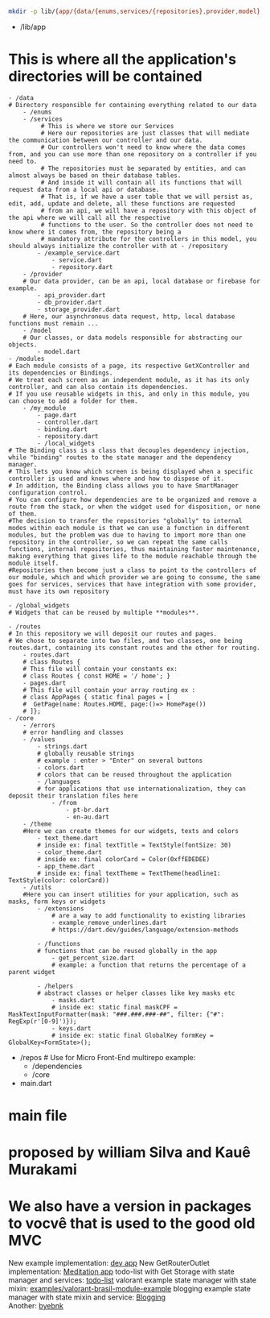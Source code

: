 ``` bash

mkdir -p lib/{app/{data/{enums,services/{repositories},provider,model},modules/{my_module/{local_widgets},},global_widgets,routes,core/{errors,values/{strings,colors,languages/from},theme/{text_theme,color_theme},utils/{extensions,functions,helpers}}},repos/{dependencies,core}} && touch lib/app/data/enums/example_enum.dart lib/app/data/services/example_service.dart lib/app/data/services/service.dart lib/app/data/services/repository.dart lib/app/data/provider/{api_provider.dart,db_provider.dart,storage_provider.dart} lib/app/data/model/model.dart lib/app/modules/my_module/{page.dart,controller.dart,binding.dart,repository.dart} lib/app/modules/my_module/local_widgets/example_widget.dart lib/app/global_widgets/example_global_widget.dart lib/app/routes/{routes.dart,pages.dart} lib/app/core/errors/example_error.dart lib/app/core/values/strings.dart lib/app/core/values/colors.dart lib/app/core/values/languages/from/{pt_br.dart,en_au.dart} lib/app/core/theme/text_theme.dart lib/app/core/theme/color_theme.dart lib/app/core/theme/app_theme.dart lib/app/core/utils/extensions/example_remove_underlines.dart lib/app/core/utils/functions/get_percent_size.dart lib/app/core/utils/helpers/{masks.dart,keys.dart} lib/main.dart

```

- /lib/app  

# This is where all the application's directories will be contained  
    - /data
    # Directory responsible for containing everything related to our data
        - /enums 
        - /services
             # This is where we store our Services
             # Here our repositories are just classes that will mediate the communication between our controller and our data.
             # Our controllers won't need to know where the data comes from, and you can use more than one repository on a controller if you need to.
             # The repositories must be separated by entities, and can almost always be based on their database tables.
             # And inside it will contain all its functions that will request data from a local api or database.
             # That is, if we have a user table that we will persist as, edit, add, update and delete, all these functions are requested 
             # from an api, we will have a repository with this object of the api where we will call all the respective 
             # functions to the user. So the controller does not need to know where it comes from, the repository being a 
             # mandatory attribute for the controllers in this model, you should always initialize the controller with at - /repository
            - /example_service.dart
                - service.dart
                - repository.dart
        - /provider
        # Our data provider, can be an api, local database or firebase for example.
            - api_provider.dart
            - db_provider.dart
            - storage_provider.dart
        # Here, our asynchronous data request, http, local database functions must remain ...
        - /model
        # Our classes, or data models responsible for abstracting our objects.
            - model.dart
    - /modules
    # Each module consists of a page, its respective GetXController and its dependencies or Bindings.
    # We treat each screen as an independent module, as it has its only controller, and can also contain its dependencies.
    # If you use reusable widgets in this, and only in this module, you can choose to add a folder for them.
        - /my_module
            - page.dart
            - controller.dart
            - binding.dart
            - repository.dart
            - /local_widgets
    # The Binding class is a class that decouples dependency injection, while "binding" routes to the state manager and the dependency manager.
    # This lets you know which screen is being displayed when a specific controller is used and knows where and how to dispose of it.
    # In addition, the Binding class allows you to have SmartManager configuration control.
    # You can configure how dependencies are to be organized and remove a route from the stack, or when the widget used for disposition, or none of them.
    #The decision to transfer the repositories "globally" to internal modes within each module is that we can use a function in different modules, but the problem was due to having to import more than one repository in the controller, so we can repeat the same calls functions, internal repositories, thus maintaining faster maintenance, making everything that gives life to the module reachable through the module itself.
    #Repositories then become just a class to point to the controllers of our module, which and which provider we are going to consume, the same goes for services, services that have integration with some provider, must have its own repository

    - /global_widgets 
    # Widgets that can be reused by multiple **modules**.  

    - /routes
    # In this repository we will deposit our routes and pages.  
    # We chose to separate into two files, and two classes, one being routes.dart, containing its constant routes and the other for routing.  
        - routes.dart
        # class Routes {
        # This file will contain your constants ex:  
        # class Routes { const HOME = '/ home'; }  
        - pages.dart
        # This file will contain your array routing ex :  
        # class AppPages { static final pages = [  
        #  GetPage(name: Routes.HOME, page:()=> HomePage()) 
        # ]};  
    - /core
        - /errors
        # error handling and classes
        - /values
            - strings.dart
            # globally reusable strings
            # example : enter > "Enter" on several buttons
            - colors.dart
            # colors that can be reused throughout the application
            - /languages
            # for applications that use internationalization, they can deposit their translation files here
                - /from
                    - pt-br.dart
                    - en-au.dart
        - /theme
        #Here we can create themes for our widgets, texts and colors
            - text_theme.dart  
            # inside ex: final textTitle = TextStyle(fontSize: 30)  
            - color_theme.dart  
            # inside ex: final colorCard = Color(0xffEDEDEE)  
            - app_theme.dart  
            # inside ex: final textTheme = TextTheme(headline1: TextStyle(color: colorCard))  
        - /utils
        #Here you can insert utilities for your application, such as masks, form keys or widgets
            - /extensions
                # are a way to add functionality to existing libraries
                - example_remove_underlines.dart
                # https://dart.dev/guides/language/extension-methods
                
            - /functions
            # functions that can be reused globally in the app
                - get_percent_size.dart
                # example: a function that returns the percentage of a parent widget
                
            - /helpers
            # abstract classes or helper classes like key masks etc
                - masks.dart  
                # inside ex: static final maskCPF = MaskTextInputFormatter(mask: "###.###.###-##", filter: {"#": RegExp(r'[0-9]')});  
                - keys.dart  
                # inside ex: static final GlobalKey formKey = GlobalKey<FormState>();
- /repos # Use for Micro Front-End multirepo example:
    - /dependencies
    - /core
- main.dart  
# main file
# proposed by william Silva and Kauê Murakami
# We also have a version in packages to vocvê that is used to the good old MVC
New example implementation: [dev app](https://github.com/kauemurakami/example)
New GetRouterOutlet implementation: [Meditation app](https://github.com/kauemurakami/meditation-app-rewrite-getx)
todo-list with Get Storage with state manager and services: [todo-list](https://github.com/kauemurakami/todo-list-get-storage)
valorant example state manager with state mixin: [examples/valorant-brasil-module-example](https://github.com/kauemurakami/valorant-brasil)
blogging example state manager with state mixin and service: [Blogging](https://github.com/kauemurakami/blogging)  
Another: [byebnk](https://github.com/kauemurakami/teste-bye-b)